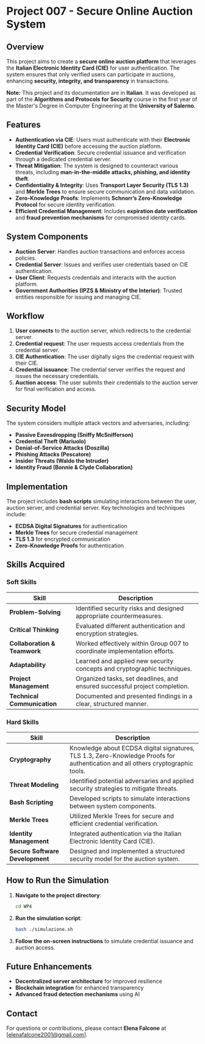 # Project 007 - Secure Online Auction System

## Overview
This project aims to create a **secure online auction platform** that leverages the **Italian Electronic Identity Card (CIE)** for user authentication. The system ensures that only verified users can participate in auctions, enhancing **security, integrity, and transparency** in transactions.

**Note:** This project and its documentation are in **Italian**. It was developed as part of the **Algorithms and Protocols for Security** course in the first year of the Master's Degree in Computer Engineering at the **University of Salerno**.

## Features
- **Authentication via CIE**: Users must authenticate with their **Electronic Identity Card (CIE)** before accessing the auction platform.
- **Credential Verification**: Secure credential issuance and verification through a dedicated credential server.
- **Threat Mitigation**: The system is designed to counteract various threats, including **man-in-the-middle attacks, phishing, and identity theft**.
- **Confidentiality & Integrity**: Uses **Transport Layer Security (TLS 1.3)** and **Merkle Trees** to ensure secure communication and data validation.
- **Zero-Knowledge Proofs**: Implements **Schnorr’s Zero-Knowledge Protocol** for secure identity verification.
- **Efficient Credential Management**: Includes **expiration date verification** and **fraud prevention mechanisms** for compromised identity cards.

## System Components
- **Auction Server**: Handles auction transactions and enforces access policies.
- **Credential Server**: Issues and verifies user credentials based on CIE authentication.
- **User Client**: Requests credentials and interacts with the auction platform.
- **Government Authorities (IPZS & Ministry of the Interior)**: Trusted entities responsible for issuing and managing CIE.

## Workflow
1. **User connects** to the auction server, which redirects to the credential server.
2. **Credential request**: The user requests access credentials from the credential server.
3. **CIE Authentication**: The user digitally signs the credential request with their CIE.
4. **Credential issuance**: The credential server verifies the request and issues the necessary credentials.
5. **Auction access**: The user submits their credentials to the auction server for final verification and access.

## Security Model
The system considers multiple attack vectors and adversaries, including:
- **Passive Eavesdropping (Sniffy McSnifferson)**
- **Credential Theft (Mariuolo)**
- **Denial-of-Service Attacks (Doszilla)**
- **Phishing Attacks (Pescatore)**
- **Insider Threats (Waldo the Intruder)**
- **Identity Fraud (Bonnie & Clyde Collaboration)**

## Implementation
The project includes **bash scripts** simulating interactions between the user, auction server, and credential server. Key technologies and techniques include:
- **ECDSA Digital Signatures** for authentication
- **Merkle Trees** for secure credential management
- **TLS 1.3** for encrypted communication
- **Zero-Knowledge Proofs** for authentication

## Skills Acquired
### Soft Skills
| Skill | Description |
|-------|-------------|
| **Problem-Solving** | Identified security risks and designed appropriate countermeasures. |
| **Critical Thinking** | Evaluated different authentication and encryption strategies. |
| **Collaboration & Teamwork** | Worked effectively within Group 007 to coordinate implementation efforts. |
| **Adaptability** | Learned and applied new security concepts and cryptographic techniques. |
| **Project Management** | Organized tasks, set deadlines, and ensured successful project completion. |
| **Technical Communication** | Documented and presented findings in a clear, structured manner. |

### Hard Skills
| Skill | Description |
|-------|-------------|
| **Cryptography** | Knowledge about ECDSA digital signatures, TLS 1.3, Zero-Knowledge Proofs for authentication and all others cryptographic tools. |
| **Threat Modeling** | Identified potential adversaries and applied security strategies to mitigate threats. |
| **Bash Scripting** | Developed scripts to simulate interactions between system components. |
| **Merkle Trees** | Utilized Merkle Trees for secure and efficient credential verification. |
| **Identity Management** | Integrated authentication via the Italian Electronic Identity Card (CIE). |
| **Secure Software Development** | Designed and implemented a structured security model for the auction system. |

## How to Run the Simulation
1. **Navigate to the project directory**:
   ```sh
   cd WP4
   ```
2. **Run the simulation script**:
   ```sh
   bash ./simulazione.sh
   ```
3. **Follow the on-screen instructions** to simulate credential issuance and auction access.

## Future Enhancements
- **Decentralized server architecture** for improved resilience
- **Blockchain integration** for enhanced transparency
- **Advanced fraud detection mechanisms** using AI

## Contact
For questions or contributions, please contact **Elena Falcone** at [elenafalcone2001@gmail.com].

